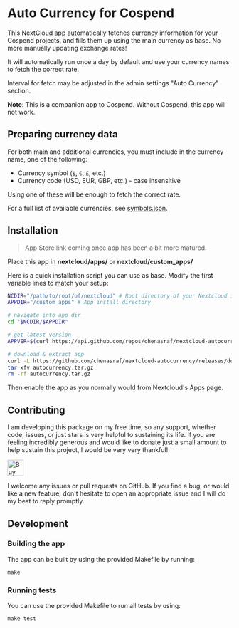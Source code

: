 <!--
SPDX-FileCopyrightText: Chen Asraf <contact@casraf.dev>
SPDX-License-Identifier: CC0-1.0
-->

# Auto Currency for Cospend

This NextCloud app automatically fetches currency information for your Cospend projects, and fills
them up using the main currency as base. No more manually updating exchange rates!

It will automatically run once a day by default and use your currency names to fetch the correct
rate.

Interval for fetch may be adjusted in the admin settings "Auto Currency" section.

**Note**: This is a companion app to Cospend. Without Cospend, this app will not work.

## Preparing currency data

For both main and additional currencies, you must include in the currency name, one of the
following:

- Currency symbol (`$`, `€`, `£`, etc.)
- Currency code (USD, EUR, GBP, etc.) - case insensitive

Using one of these will be enough to fetch the correct rate.

For a full list of available currencies, see [symbols.json](lib/Service/symbols.json).

## Installation

> App Store link coming once app has been a bit more matured.

Place this app in **nextcloud/apps/** or **nextcloud/custom_apps/**

Here is a quick installation script you can use as base. Modify the first variable lines to match
your setup:

```bash
NCDIR="/path/to/root/of/nextcloud" # Root directory of your Nextcloud instance
APPDIR="/custom_apps" # App install directory

# navigate into app dir
cd "$NCDIR/$APPDIR"

# get latest version
APPVER=$(curl https://api.github.com/repos/chenasraf/nextcloud-autocurrency/releases/latest | grep tag_name | grep -Eo 'v[^"]+')

# download & extract app
curl -L https://github.com/chenasraf/nextcloud-autocurrency/releases/download/${APPVER}/autocurrency-${APPVER}.tar.gz -o autocurrency.tar.gz
tar xfv autocurrency.tar.gz
rm -rf autocurrency.tar.gz
```

Then enable the app as you normally would from Nextcloud's Apps page.

## Contributing

I am developing this package on my free time, so any support, whether code, issues, or just stars is
very helpful to sustaining its life. If you are feeling incredibly generous and would like to donate
just a small amount to help sustain this project, I would be very very thankful!

<a href='https://ko-fi.com/casraf' target='_blank'>
  <img height='36' style='border:0px;height:36px;'
    src='https://cdn.ko-fi.com/cdn/kofi1.png?v=3'
    alt='Buy Me a Coffee at ko-fi.com' />
</a>

I welcome any issues or pull requests on GitHub. If you find a bug, or would like a new feature,
don't hesitate to open an appropriate issue and I will do my best to reply promptly.

## Development

### Building the app

The app can be built by using the provided Makefile by running:

    make

### Running tests

You can use the provided Makefile to run all tests by using:

    make test
